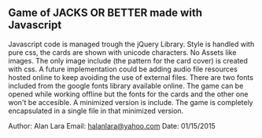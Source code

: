 Game of JACKS OR BETTER made with Javascript
-------------------------------------------------------------

Javascript code is managed trough the jQuery Library. 
Style is handled with pure css, the cards are shown with unicode characters. 
No Assets like images. The only image include (the pattern for the card cover) is created with css. 
A future implementation could be adding audio file resources hosted online to keep avoiding the use of external files. 
There are two fonts included from the google fonts library available online. 
The game can be opened while working offline but the fonts for the cards and the other one won't be accesible. 
A minimized version is include. The game is completely encapsulated in a single file in that minimized version.

Author: Alan Lara
Email: halanlara@yahoo.com
Date: 01/15/2015

